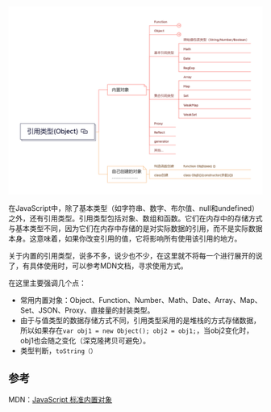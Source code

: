 ![直接量属性和对象属性的内存模型](./assets/引用类型(Object).png)

在JavaScript中，除了基本类型（如字符串、数字、布尔值、null和undefined）之外，还有引用类型。引用类型包括对象、数组和函数。它们在内存中的存储方式与基本类型不同，因为它们在内存中存储的是对实际数据的引用，而不是实际数据本身。这意味着，如果你改变引用的值，它将影响所有使用该引用的地方。

关于内置的引用类型，说多不多，说少也不少，在这里就不将每一个进行展开的说了，有具体使用时，可以参考MDN文档，寻求使用方式。

在这里主要强调几个点：
* 常用内置对象：Object、Function、Number、Math、Date、Array、Map、Set、JSON、Proxy、直接量的封装类型。
* 由于与值类型的数据存储方式不同，引用类型采用的是堆栈的方式存储数据，所以如果存在```var obj1 = new Object(); obj2 = obj1;```，当obj2变化时，obj1也会随之变化（深克隆拷贝可避免）。
* 类型判断，```toString（）```

## 参考
MDN：[JavaScript 标准内置对象](https://developer.mozilla.org/zh-CN/docs/Web/JavaScript/Reference)
